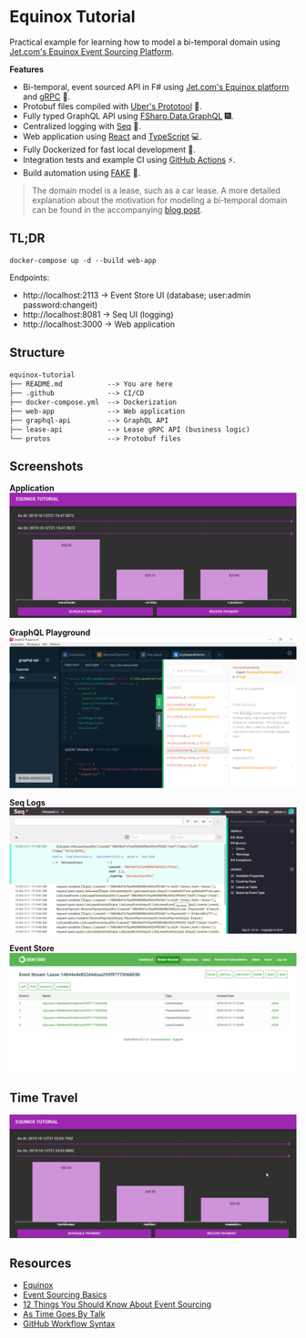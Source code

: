 # Equinox Tutorial
Practical example for learning how to model a bi-temporal domain using
[Jet.com's Equinox Event Sourcing Platform](https://github.com/jet/equinox).

__Features__
- Bi-temporal, event sourced API in F# using 
[Jet.com's Equinox platform](https://github.com/jet/equinox) 
and [gRPC](https://grpc.io/) :milky_way:.
- Protobuf files compiled with 
[Uber's Prototool](https://github.com/uber/prototool) :wrench:.
- Fully typed GraphQL API using 
[FSharp.Data.GraphQL](https://github.com/fsprojects/FSharp.Data.GraphQL) :fireworks:.
- Centralized logging with [Seq](https://datalust.co/seq) :scroll:.
- Web application using [React](https://reactjs.org/) 
and [TypeScript](https://www.typescriptlang.org/) :computer:.
- Fully Dockerized for fast local development :whale:.
- Integration tests and example CI using [GitHub Actions](https://github.com/features/actions) :zap:.
- Build automation using [FAKE](https://github.com/fsharp/FAKE) :hammer:.

> The domain model is a lease, such as a car lease. 
A more detailed explanation about the motivation for modeling a bi-temporal domain 
can be found in the accompanying 
[blog post](https://andrewcmeier.com/bi-temporal-event-sourcing).

## TL;DR
```
docker-compose up -d --build web-app
```
Endpoints:
- http://localhost:2113 -> Event Store UI (database; user:admin password:changeit)
- http://localhost:8081 -> Seq UI (logging)
- http://localhost:3000 -> Web application

## Structure
```
equinox-tutorial
├── README.md           --> You are here
├── .github             --> CI/CD
├── docker-compose.yml  --> Dockerization
├── web-app             --> Web application
├── graphql-api         --> GraphQL API
├── lease-api           --> Lease gRPC API (business logic)
└── protos              --> Protobuf files
```

## Screenshots
__Application__
![app](./images/app.png)

__GraphQL Playground__
![playground](./images/playground.png)

__Seq Logs__
![logs](./images/logs.png)

__Event Store__
![eventstore](./images/eventstore.png)

## Time Travel
![time-travel](./images/time-travel.gif)

## Resources
- [Equinox](https://github.com/jet/equinox)
- [Event Sourcing Basics](https://eventstore.org/docs/event-sourcing-basics/index.html)
- [12 Things You Should Know About Event Sourcing](https://blog.leifbattermann.de/2017/04/21/12-things-you-should-know-about-event-sourcing/)
- [As Time Goes By Talk](https://youtu.be/xzekp1RuZbM)
- [GitHub Workflow Syntax](https://help.github.com/en/articles/workflow-syntax-for-github-actions)
